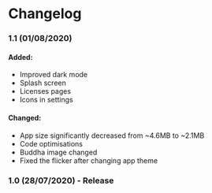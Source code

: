 # Changelog

### 1.1 (01/08/2020)

#### Added:

- Improved dark mode
- Splash screen
- Licenses pages
- Icons in settings

#### Changed:

- App size significantly decreased from ~4.6MB to ~2.1MB
- Code optimisations
- Buddha image changed
- Fixed the flicker after changing app theme

### 1.0 (28/07/2020) - Release